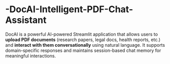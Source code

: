 # -DocAI-Intelligent-PDF-Chat-Assistant
DocAI is a powerful AI-powered Streamlit application that allows users to **upload PDF documents** (research papers, legal docs, health reports, etc.) and **interact with them conversationally** using natural language. It supports domain-specific responses and maintains session-based chat memory for meaningful interactions.
